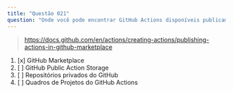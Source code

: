 ```yaml
---
title: "Questão 021"
question: "Onde você pode encontrar GitHub Actions disponíveis publicamente?"
---
```



> https://docs.github.com/en/actions/creating-actions/publishing-actions-in-github-marketplace
1. [x] GitHub Marketplace
1. [ ] GitHub Public Action Storage
1. [ ] Repositórios privados do GitHub
1. [ ] Quadros de Projetos do GitHub Actions

